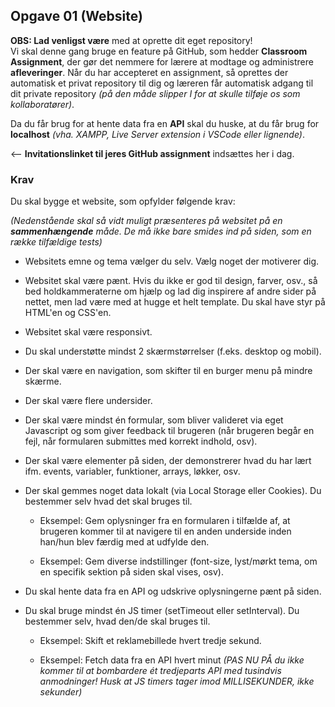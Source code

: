 <br><br>
## **Opgave 01 (Website)**

**OBS: Lad venligst være** med at oprette dit eget repository! <br>Vi skal denne gang bruge en feature på GitHub, som hedder **Classroom Assignment**, der gør det nemmere for lærere at modtage og administrere **afleveringer**. Når du har accepteret en assignment, så oprettes der automatisk et privat repository til dig og læreren får automatisk adgang til dit private repository *(på den måde slipper I for at skulle tilføje os som kollaboratører)*.<br>

Da du får brug for at hente data fra en **API** skal du huske, at du får brug for **localhost** *(vha. XAMPP, Live Server extension i VSCode eller lignende)*.

<-- **Invitationslinket til jeres GitHub assignment** indsættes her i dag.

### **Krav**


Du skal bygge et website, som opfylder følgende krav:

*(Nedenstående skal så vidt muligt præsenteres på websitet på en **sammenhængende** måde. De må ikke bare smides ind på siden, som en række tilfældige tests)*

* Websitets emne og tema vælger du selv. Vælg noget der motiverer dig.

* Websitet skal være pænt. Hvis du ikke er god til design, farver, osv., så bed holdkammeraterne om hjælp og lad dig inspirere af andre sider på nettet, men lad være med at hugge et helt template. Du skal have styr på HTML'en og CSS'en.

* Websitet skal være responsivt.

* Du skal understøtte mindst 2 skærmstørrelser (f.eks. desktop og mobil).

* Der skal være en navigation, som skifter til en burger menu på mindre skærme.

* Der skal være flere undersider.

* Der skal være mindst én formular, som bliver valideret via eget Javascript og som giver feedback til brugeren (når brugeren begår en fejl, når formularen submittes med korrekt indhold, osv).

* Der skal være elementer på siden, der demonstrerer hvad du har lært ifm. events, variabler, funktioner, arrays, løkker, osv.

* Der skal gemmes noget data lokalt (via Local Storage eller Cookies). Du bestemmer selv hvad det skal bruges til.

	* Eksempel: Gem oplysninger fra en formularen i tilfælde af, at brugeren kommer til at navigere til en anden underside inden han/hun blev færdig med at udfylde den.
	
	* Eksempel: Gem diverse indstillinger  (font-size, lyst/mørkt tema, om en specifik sektion på siden skal vises, osv).

* Du skal hente data fra en API og udskrive oplysningerne pænt på siden.

* Du skal bruge mindst én JS timer (setTimeout eller setInterval). Du bestemmer selv, hvad den/de skal bruges til.

	* Eksempel: Skift et reklamebillede hvert tredje sekund.

	* Eksempel: Fetch data fra en API hvert minut *(PAS NU PÅ du ikke kommer til at bombardere ét tredjeparts API med tusindvis anmodninger! Husk at JS timers tager imod MILLISEKUNDER, ikke sekunder)*


